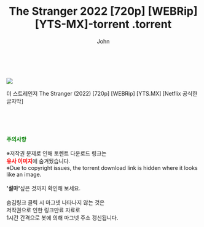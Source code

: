 ﻿---
layout: post
title:  "                   The Stranger 2022 [720p] [WEBRip] [YTS-MX]-torrent                .torrent"
author: John
categories: [ 영화 ]
tags: [  ]
image: https://torrentrj58.com/uploadfile/full/680c54ad6901f1d0942e884f1f3eb2064492751c.jpg 
description: "                   The Stranger 2022 [720p] [WEBRip] [YTS-MX]-torrent                 torrent 정보 공유"
toc: true
toc_sticky: true
---

<br>
<p><img src="https://torrentrj58.com/uploadfile/full/680c54ad6901f1d0942e884f1f3eb2064492751c.jpg"/></p>
 더 스트레인저 The Stranger (2022) [720p] [WEBRip] [YTS.MX] [Netflix 공식한글자막]  
    
<br><br><br>
<p data-ke-size="size16"><b><span style="color: green;">주의사항</span></b><br /><br />※저작권 문제로 인해 토렌트 다운로드 링크는<br /><b><span style="color: red;">유사 이미지</span></b>에 숨겨뒀습니다.<br />※Due to copyright issues, the torrent download link is hidden where it looks like an image.<br /><br /><b>'설마'</b>싶은 것까지 확인해 보세요.<br /><br />숨김링크 클릭 시 마그넷 나타나지 않는 것은<br />저작권으로 인한 링크만료 자료로<br />1시간 간격으로 봇에 의해 마그넷 주소 갱신됩니다.</p>
